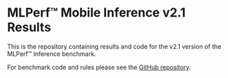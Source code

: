 #  MLPerf™ Mobile Inference v2.1 Results

This is the repository containing results and code for the v2.1 version of the MLPerf™ Inference benchmark.

For benchmark code and rules please see the [GitHub repository](https://github.com/mlcommons/mobile_open).
